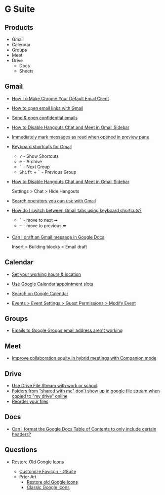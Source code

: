 # G Suite

## Products

* Gmail
* Calendar
* Groups
* Meet
* Drive
  * Docs
  * Sheets

## Gmail

* [How To Make Chrome Your Default Email Client](https://www.cloudwards.net/how-to-make-gmail-your-default-email-client/)
* [How to open email links with Gmail](https://thegeekpage.com/open-email-links-with-gmail-on-chrome-by-default-in-windows-10/)
* [Send & open confidential emails](https://support.google.com/mail/answer/7674059?co=GENIE.Platform%3DDesktop&hl=en)

* [How to Disable Hangouts Chat and Meet in Gmail Sidebar](https://www.howtogeek.com/675524/how-to-disable-hangouts-chat-and-meet-in-gmail-sidebar/)
* [Immediately mark messages as read when opened in preview pane](https://superuser.com/q/1699307/180163)

* [Keyboard shortcuts for Gmail](https://support.google.com/mail/answer/6594?hl=en)
  * <kbd>?</kbd> - Show Shortcuts
  * <kbd>e</kbd> - Archive
  * <kbd>`</kbd> - Next Group
  * <kbd>Shift</kbd> + <kbd>`</kbd> - Previous Group

* [How to Disable Hangouts Chat and Meet in Gmail Sidebar](https://www.howtogeek.com/675524/how-to-disable-hangouts-chat-and-meet-in-gmail-sidebar/)

  Settings > Chat > Hide Hangouts

* [Search operators you can use with Gmail](https://support.google.com/mail/answer/7190?hl=en)

* [How do I switch between Gmail tabs using keyboard shortcuts?](https://webapps.stackexchange.com/q/46563/38656)

  * <kbd>\`</kbd> - move to next ➞
  * <kbd>~</kbd> - move to previous 🠬

* [Can I draft an Gmail message in Google Docs](https://superuser.com/q/1735177/180163)

  Insert > Building blocks > Email draft


## Calendar

* [Set your working hours & location](https://support.google.com/calendar/answer/7638168)
* [Use Google Calendar appointment slots](https://support.google.com/calendar/answer/190998)

* [Search on Google Calendar](https://support.google.com/calendar/answer/37176)
* [Events > Event Settings > Guest Permissions > Modify Event](https://support.google.com/a/users/answer/9282963)

## Groups

* [Emails to Google Groups email address aren't working](https://webapps.stackexchange.com/q/148192/38656)

## Meet

* [Improve collaboration equity in hybrid meetings with Companion mode](https://support.google.com/a/users/answer/11305028?p=companion_mode)

## Drive

* [Use Drive File Stream with work or school](https://support.google.com/drive/answer/7329379)
* [Folders from "shared with me" don't show up in google file stream when copied to "my drive" online](https://support.google.com/a/thread/7885542)
* [Reorder your files](https://support.google.com/drive/answer/2375177?hl=en&co=GENIE.Platform%3DDesktop)


## Docs

* [Can I format the Google Docs Table of Contents to only include certain headers?](https://webapps.stackexchange.com/q/102639/38656)

## Questions


* Restore Old Google Icons

  * [Customize Favicon - GSuite](https://github.com/KyleMit/CustomizeTheWeb/blob/master/Scripts/restore-google-icons.user.js)
  * Prior Art
    * [Restore old Google icons](https://chrome.google.com/webstore/detail/restore-old-google-icons/iellnmonjokmoagdlggagdmfjgpiahmb)
    * [Classic Google Icons](https://chrome.google.com/webstore/detail/classic-google-icons/gdiohdhgkjainohnfhofjoebohnfknnm)
